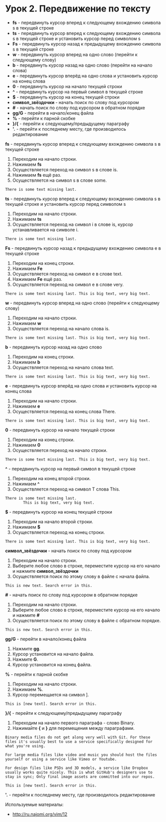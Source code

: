 Урок 2. Передвижение по тексту
=============

* **fs** - передвинуть курсор вперед к следующему вхождению символа s в текущей строке
* **ts** - передвинуть курсор вперед к следующему вхождению символа s в текущей строке и установить курсор перед символом s
* **Fs** - передвинуть курсор назад к предыдущему вхождению символа s в текущей строке
* **w** - передвинуть курсор вперед на одно слово (перейти к следующему слову)
* **b** - передвинуть курсор назад на одно слово (перейти на начало слова)
* **e** - передвинуть курсор вперёд на одно слова и установить курсор на конец слова
* **0** - передвинуть курсор на начало текущей строки
* **^** - передвинуть курсор на первый символ в текущей строке
* **$** - передвинуть курсор на конец текущей строки
* **символ_звёздочки** - начать поиск по слову под курсором
* **#** - начать поиск по слову под курсором в обратном порядке
* **gg/G** - перейти в начало/конец файла
* **%** - перейти к парной скобке
* **}/{** - перейти к следующему/предыдущему параграфу
* **'.** - перейти к последнему месту, где производилось редактирование

**fs** - передвинуть курсор вперед к следующему вхождению символа s в текущей строке
  1. Переходим на начало строки.
  2. Нажимаем **fs**
  3. Осуществляется переход на символ s в слове is.
  4. Нажимаем **fs** ещё раз.
  5. Осуществляется на символ s в слове some.

```
There is some text missing last.
```

**ts** - передвинуть курсор вперед к следующему вхождению символа s в текущей строке и установить курсор перед символом s
  1. Переходим на начало строки.
  2. Нажимаем **ts**
  3. Осуществляется переход на символ i в слове is, курсор устанавливается на символе i.

```
There is some text missing last.
```

**Fs** - передвинуть курсор назад к предыдущему вхождению символа e в текущей строке
  1. Переходим на конец строки.
  2. Нажимаем **Fe**
  3. Осуществляется переход на символ e в слове text.
  4. Нажимаем **Fe** ещё раз.
  5. Осуществляется переход на символ e в слове very.

```
There is some text missing last. This is big text, very big text.
```

**w** - передвинуть курсор вперед на одно слово (перейти к следующему слову)
  1. Переходим на начало строки.
  2. Нажимаем **w**
  3. Осуществляется переход на начало слова is.

```
There is some text missing last. This is big text, very big text.
```

**b** - передвинуть курсор назад на одно слово
  1. Переходим на конец строки.
  2. Нажимаем **b**
  3. Осуществляется переход на начало слова text.

```
There is some text missing last. This is big text, very big text.
```

**e** - передвинуть курсор вперёд на одно слова и установить курсор на конец слова
  1. Переходим на начало строки.
  2. Нажимаем **e**
  3. Осуществляется переход на конец слова There.

```
There is some text missing last. This is big text, very big text.
```

**0** - передвинуть курсор на начало текущей строки
  1. Переходим на конец строки.
  2. Нажимаем **0**
  3. Осуществляется переход на начало строки.

```
There is some text missing last. This is big text, very big text.
```

**^** - передвинуть курсор на первый символ в текущей строке
  1. Переходим на конец второй строки.
  2. Нажимаем **^**
  3. Осуществляется переход на символ T слова This.

```
There is some text missing last.
        This is big text, very big text.
```

**$** - передвинуть курсор на конец текущей строки
  1. Переходим на начало второй строки.
  2. Нажимаем **$**
  3. Осуществляется переход на конец строки.

```
There is some text missing last. This is big text, very big text.
```

**символ_звёздочки** - начать поиск по слову под курсором
  1. Переходим на начало строки.
  2. Выберите любое слово в строке, переместите курсор на его начало и нажмите **символ_звёздочки**
  3. Осуществляется поиск по этому слову в файле с начала файла.

```
This is new text. Search error in this.
```

**#** - начать поиск по слову под курсором в обратном порядке
  1. Переходим на начало строки.
  2. Выберите любое слово в строке, переместите курсор на его начало и нажмите **#**
  3. Осуществляется поиск по этому слову в файле с обратном порядке.

```
This is new text. Search error in this.
```

**gg/G** - перейти в начало/конец файла
  1. Нажмите **gg**.
  2. Курсор установится на начало файла.
  3. Нажмите **G**.
  4. Курсор установится на конец файла.

**%** - перейти к парной скобке
  1. Переходим на начало строки.
  2. Нажимаем **%**.
  3. Курсор перемещается на символ ].

```
This is [new text]. Search error in this.
```

**}/{** - перейти к следующему/предыдущему параграфу
  1. Переходим на начало первого параграфа - слово Binary.
  2. Нажимайте **{** и **}** для перемещения между параграфами.

```
Binary media files do not get along very well with Git. For these files it's usually best to use a service specifically designed for what you're using.

For large media files like video and music you should host the files yourself or using a service like Vimeo or Youtube.

For design files like PSDs and 3D models, a service like Dropbox usually works quite nicely. This is what GitHub's designers use to stay in sync; Only final image assets are committed into our repos.

This is [new text]. Search error in this.
```

**'.** - перейти к последнему месту, где производилось редактирование

Используемые материалы:
* http://ru.najomi.org/vim/12
